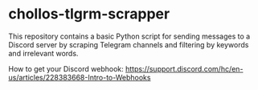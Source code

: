 # chollos-tlgrm-scrapper

This repository contains a basic Python script for sending messages to a Discord server by scraping Telegram channels and filtering by keywords and irrelevant words.

How to get your Discord webhook:
https://support.discord.com/hc/en-us/articles/228383668-Intro-to-Webhooks